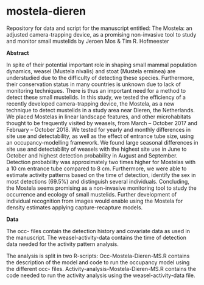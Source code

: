 # mostela-dieren

Repository for data and script for the manuscript entitled: The Mostela: an adjusted camera-trapping device, as a promising non-invasive tool to study and monitor small mustelids by Jeroen Mos & Tim R. Hofmeester

<b>Abstract</b>

In spite of their potential important role in shaping small mammal population dynamics, weasel (Mustela nivalis) and stoat (Mustela erminea) are understudied due to the difficulty of detecting these species. Furthermore, their conservation status in many countries is unknown due to lack of monitoring techniques. There is thus an important need for a method to detect these small mustelids. In this study, we tested the efficiency of a recently developed camera-trapping device, the Mostela, as a new technique to detect mustelids in a study area near Dieren, the Netherlands. We placed Mostelas in linear landscape features, and other microhabitats thought to be frequently visited by weasels, from March – October 2017 and February – October 2018. We tested for yearly and monthly differences in site use and detectability, as well as the effect of entrance tube size, using an occupancy-modelling framework. We found large seasonal differences in site use and detectability of weasels with the highest site use in June to October and highest detection probability in August and September. Detection probability was approximately two times higher for Mostelas with a 10 cm entrance tube compared to 8 cm. Furthermore, we were able to estimate activity patterns based on the time of detection, identify the sex in most detections (69.5%) and distinguish several individuals. Concluding, the Mostela seems promising as a non-invasive monitoring tool to study the occurrence and ecology of small mustelids. Further development of individual recognition from images would enable using the Mostela for density estimates applying capture-recapture models.

<b>Data</b>

The occ- files contain the detection history and covariate data as used in the manuscript.
The weasel-activity-data contains the time of detection data needed for the activity pattern analysis.

The analysis is split in two R-scripts:
Occ-Mostela-Dieren-MS.R contains the description of the model and code to run the occupancy model using the different occ- files.
Activity-analysis-Mostela-Dieren-MS.R contains the code needed to run the activity analysis using the weasel-activity-data file.
